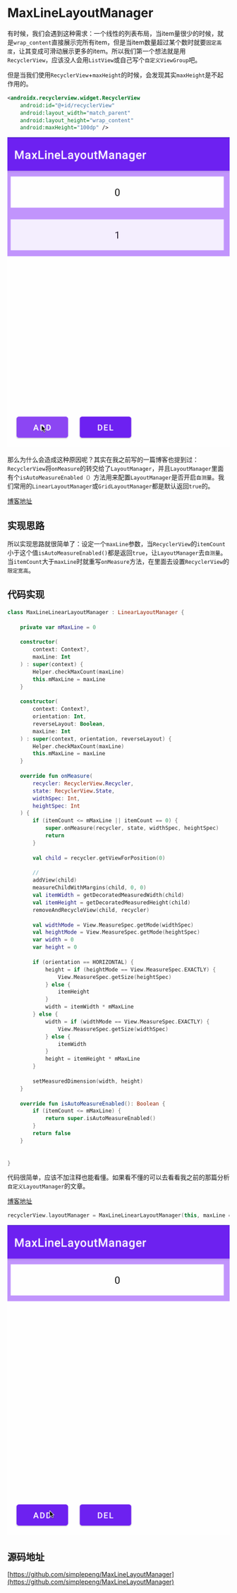 # MaxLineLayoutManager

有时候，我们会遇到这种需求：一个线性的列表布局，当item量很少的时候，就是`wrap_content`直接展示完所有item，但是当item数量超过某个数时就要`固定高度`，让其变成可滑动展示更多的item。所以我们第一个想法就是用`RecyclerView`，应该没人会用`ListView`或自己写个`自定义ViewGroup`吧。

但是当我们使用`RecyclerView`+`maxHeight`的时候，会发现其实`maxHeight`是不起作用的。

```xml
<androidx.recyclerview.widget.RecyclerView
    android:id="@+id/recyclerView"
    android:layout_width="match_parent"
    android:layout_height="wrap_content"
    android:maxHeight="100dp" />
```

![warp_recycler_view.gif](imgs/warp_recycler_view.gif)

那么为什么会造成这种原因呢？其实在我之前写的一篇博客也提到过：`RecyclerView`将`onMeasure`的转交给了`LayoutManager`，并且`LayoutManager`里面有个`isAutoMeasureEnabled（）`方法用来配置`LayoutManager`是否开启`自测量`。我们常用的`LinearLayoutManager`或`GridLayoutManager`都是默认返回`true`的。

[博客地址](https://juejin.im/post/6870770285247725581)

## 实现思路

所以实现思路就很简单了：设定一个`maxLine`参数，当`RecyclerView`的`itemCount`小于这个值`isAutoMeasureEnabled()`都是返回`true`，让`LayoutManager`去`自测量`。当`itemCount`大于`maxLine`时就重写`onMeasure`方法，在里面去设置`RecyclerView`的`限定宽高`。

## 代码实现

```kotlin
class MaxLineLinearLayoutManager : LinearLayoutManager {

    private var mMaxLine = 0

    constructor(
        context: Context?,
        maxLine: Int
    ) : super(context) {
        Helper.checkMaxCount(maxLine)
        this.mMaxLine = maxLine
    }

    constructor(
        context: Context?,
        orientation: Int,
        reverseLayout: Boolean,
        maxLine: Int
    ) : super(context, orientation, reverseLayout) {
        Helper.checkMaxCount(maxLine)
        this.mMaxLine = maxLine
    }

    override fun onMeasure(
        recycler: RecyclerView.Recycler,
        state: RecyclerView.State,
        widthSpec: Int,
        heightSpec: Int
    ) {
        if (itemCount <= mMaxLine || itemCount == 0) {
            super.onMeasure(recycler, state, widthSpec, heightSpec)
            return
        }

        val child = recycler.getViewForPosition(0)

        //
        addView(child)
        measureChildWithMargins(child, 0, 0)
        val itemWidth = getDecoratedMeasuredWidth(child)
        val itemHeight = getDecoratedMeasuredHeight(child)
        removeAndRecycleView(child, recycler)

        val widthMode = View.MeasureSpec.getMode(widthSpec)
        val heightMode = View.MeasureSpec.getMode(heightSpec)
        var width = 0
        var height = 0

        if (orientation == HORIZONTAL) {
            height = if (heightMode == View.MeasureSpec.EXACTLY) {
                View.MeasureSpec.getSize(heightSpec)
            } else {
                itemHeight
            }
            width = itemWidth * mMaxLine
        } else {
            width = if (widthMode == View.MeasureSpec.EXACTLY) {
                View.MeasureSpec.getSize(widthSpec)
            } else {
                itemWidth
            }
            height = itemHeight * mMaxLine
        }

        setMeasuredDimension(width, height)
    }

    override fun isAutoMeasureEnabled(): Boolean {
        if (itemCount <= mMaxLine) {
            return super.isAutoMeasureEnabled()
        }
        return false
    }


}
```

代码很简单，应该不加注释也能看懂。如果看不懂的可以去看看我之前的那篇分析`自定义LayoutManager`的文章。

[博客地址](https://juejin.im/post/6870770285247725581)

```kotlin
recyclerView.layoutManager = MaxLineLinearLayoutManager(this, maxLine = 3)
```

![maxline_layoutmanager.gif](imgs/maxline_layoutmanager.gif)

## 源码地址

[https://github.com/simplepeng/MaxLineLayoutManager](https://github.com/simplepeng/MaxLineLayoutManager)

